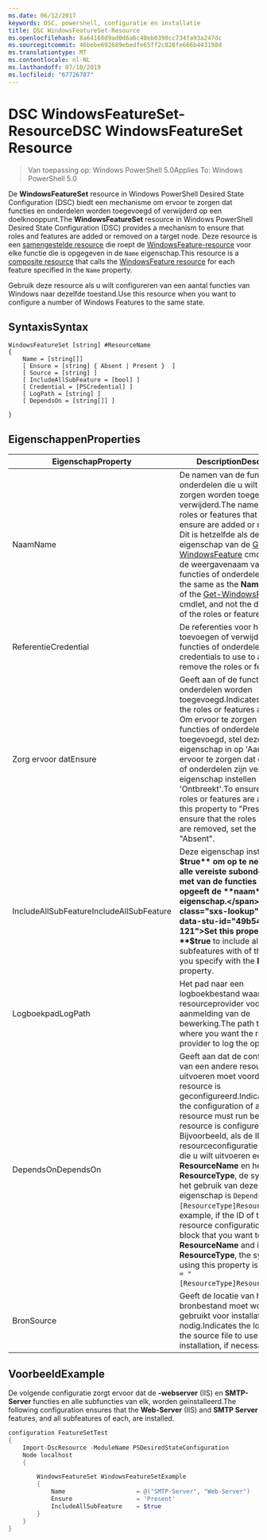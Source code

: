 ```yaml
---
ms.date: 06/12/2017
keywords: DSC, powershell, configuratie en installatie
title: DSC WindowsFeatureSet-Resource
ms.openlocfilehash: 8a64168d9ad0d6a6c40eb0398cc734fa93a247dc
ms.sourcegitcommit: 46bebe692689ebedfe65ff2c828fe666b443198d
ms.translationtype: MT
ms.contentlocale: nl-NL
ms.lasthandoff: 07/10/2019
ms.locfileid: "67726787"
---
```

# <a name="dsc-windowsfeatureset-resource"></a><span data-ttu-id="49b54-103">DSC WindowsFeatureSet-Resource</span><span class="sxs-lookup"><span data-stu-id="49b54-103">DSC WindowsFeatureSet Resource</span></span>

> <span data-ttu-id="49b54-104">Van toepassing op: Windows PowerShell 5.0</span><span class="sxs-lookup"><span data-stu-id="49b54-104">Applies To: Windows PowerShell 5.0</span></span>

<span data-ttu-id="49b54-105">De **WindowsFeatureSet** resource in Windows PowerShell Desired State Configuration (DSC) biedt een mechanisme om ervoor te zorgen dat functies en onderdelen worden toegevoegd of verwijderd op een doelknooppunt.</span><span class="sxs-lookup"><span data-stu-id="49b54-105">The **WindowsFeatureSet** resource in Windows PowerShell Desired State Configuration (DSC) provides a mechanism to ensure that roles and features are added or removed on a target node.</span></span>
<span data-ttu-id="49b54-106">Deze resource is een [samengestelde resource](../../../resources/authoringResourceComposite.md) die roept de [WindowsFeature-resource](windowsfeatureResource.md) voor elke functie die is opgegeven in de `Name` eigenschap.</span><span class="sxs-lookup"><span data-stu-id="49b54-106">This resource is a [composite resource](../../../resources/authoringResourceComposite.md) that calls the [WindowsFeature resource](windowsfeatureResource.md) for each feature specified in the `Name` property.</span></span>

<span data-ttu-id="49b54-107">Gebruik deze resource als u wilt configureren van een aantal functies van Windows naar dezelfde toestand.</span><span class="sxs-lookup"><span data-stu-id="49b54-107">Use this resource when you want to configure a number of Windows Features to the same state.</span></span>

## <a name="syntax"></a><span data-ttu-id="49b54-108">Syntaxis</span><span class="sxs-lookup"><span data-stu-id="49b54-108">Syntax</span></span>

```
WindowsFeatureSet [string] #ResourceName
{
    Name = [string[]]
    [ Ensure = [string] { Absent | Present }  ]
    [ Source = [string] ]
    [ IncludeAllSubFeature = [bool] ]
    [ Credential = [PSCredential] ]
    [ LogPath = [string] ]
    [ DependsOn = [string[]] ]

}
```

## <a name="properties"></a><span data-ttu-id="49b54-109">Eigenschappen</span><span class="sxs-lookup"><span data-stu-id="49b54-109">Properties</span></span>

|  <span data-ttu-id="49b54-110">Eigenschap</span><span class="sxs-lookup"><span data-stu-id="49b54-110">Property</span></span>  |  <span data-ttu-id="49b54-111">Description</span><span class="sxs-lookup"><span data-stu-id="49b54-111">Description</span></span>   |
|---|---|
| <span data-ttu-id="49b54-112">Naam</span><span class="sxs-lookup"><span data-stu-id="49b54-112">Name</span></span>| <span data-ttu-id="49b54-113">De namen van de functies of onderdelen die u wilt ervoor zorgen worden toegevoegd of verwijderd.</span><span class="sxs-lookup"><span data-stu-id="49b54-113">The names of the roles or features that you want to ensure are added or removed.</span></span> <span data-ttu-id="49b54-114">Dit is hetzelfde als de **naam** eigenschap van de [Get-WindowsFeature](/powershell/module/servermanager/get-windowsfeature?view=winserver2012r2-ps) cmdlet, en niet de weergavenaam van de functies of onderdelen.</span><span class="sxs-lookup"><span data-stu-id="49b54-114">This is the same as the **Name** property of the [Get-WindowsFeature](/powershell/module/servermanager/get-windowsfeature?view=winserver2012r2-ps) cmdlet, and not the display name of the roles or features.</span></span>|
| <span data-ttu-id="49b54-115">Referentie</span><span class="sxs-lookup"><span data-stu-id="49b54-115">Credential</span></span>| <span data-ttu-id="49b54-116">De referenties voor het toevoegen of verwijderen van de functies of onderdelen.</span><span class="sxs-lookup"><span data-stu-id="49b54-116">The credentials to use to add or remove the roles or features.</span></span>|
| <span data-ttu-id="49b54-117">Zorg ervoor dat</span><span class="sxs-lookup"><span data-stu-id="49b54-117">Ensure</span></span>| <span data-ttu-id="49b54-118">Geeft aan of de functies of onderdelen worden toegevoegd.</span><span class="sxs-lookup"><span data-stu-id="49b54-118">Indicates whether the roles or features are added.</span></span> <span data-ttu-id="49b54-119">Om ervoor te zorgen dat de functies of onderdelen zijn toegevoegd, stel deze eigenschap in op 'Aanwezig' om ervoor te zorgen dat de functies of onderdelen zijn verwijderd, de eigenschap instellen op 'Ontbreekt'.</span><span class="sxs-lookup"><span data-stu-id="49b54-119">To ensure that the roles or features are added, set this property to "Present" To ensure that the roles or features are removed, set the property to "Absent".</span></span>|
| <span data-ttu-id="49b54-120">IncludeAllSubFeature</span><span class="sxs-lookup"><span data-stu-id="49b54-120">IncludeAllSubFeature</span></span>| <span data-ttu-id="49b54-121">Deze eigenschap instellen op **$true** om op te nemen van alle vereiste subonderdelen met van de functies die u met opgeeft de **naam** eigenschap.</span><span class="sxs-lookup"><span data-stu-id="49b54-121">Set this property to **$true** to include all required subfeatures with of the features you specify with the **Name** property.</span></span>|
| <span data-ttu-id="49b54-122">Logboekpad</span><span class="sxs-lookup"><span data-stu-id="49b54-122">LogPath</span></span>| <span data-ttu-id="49b54-123">Het pad naar een logboekbestand waar u de resourceprovider voor aanmelding van de bewerking.</span><span class="sxs-lookup"><span data-stu-id="49b54-123">The path to a log file where you want the resource provider to log the operation.</span></span>|
| <span data-ttu-id="49b54-124">DependsOn</span><span class="sxs-lookup"><span data-stu-id="49b54-124">DependsOn</span></span>| <span data-ttu-id="49b54-125">Geeft aan dat de configuratie van een andere resource uitvoeren moet voordat deze resource is geconfigureerd.</span><span class="sxs-lookup"><span data-stu-id="49b54-125">Indicates that the configuration of another resource must run before this resource is configured.</span></span> <span data-ttu-id="49b54-126">Bijvoorbeeld, als de ID van de resourceconfiguratie scriptblok die u wilt uitvoeren eerst is __ResourceName__ en het type __ResourceType__, de syntaxis voor het gebruik van deze eigenschap is `DependsOn = "[ResourceType]ResourceName"`.</span><span class="sxs-lookup"><span data-stu-id="49b54-126">For example, if the ID of the resource configuration script block that you want to run first is __ResourceName__ and its type is __ResourceType__, the syntax for using this property is `DependsOn = "[ResourceType]ResourceName"`.</span></span>|
| <span data-ttu-id="49b54-127">Bron</span><span class="sxs-lookup"><span data-stu-id="49b54-127">Source</span></span>| <span data-ttu-id="49b54-128">Geeft de locatie van het bronbestand moet worden gebruikt voor installatie, indien nodig.</span><span class="sxs-lookup"><span data-stu-id="49b54-128">Indicates the location of the source file to use for installation, if necessary.</span></span>|

## <a name="example"></a><span data-ttu-id="49b54-129">Voorbeeld</span><span class="sxs-lookup"><span data-stu-id="49b54-129">Example</span></span>

<span data-ttu-id="49b54-130">De volgende configuratie zorgt ervoor dat de **-webserver** (IIS) en **SMTP-Server** functies en alle subfuncties van elk, worden geïnstalleerd.</span><span class="sxs-lookup"><span data-stu-id="49b54-130">The following configuration ensures that the **Web-Server** (IIS) and **SMTP Server** features, and all subfeatures of each, are installed.</span></span>

```powershell
configuration FeatureSetTest
{
    Import-DscResource -ModuleName PSDesiredStateConfiguration
    Node localhost
    {

        WindowsFeatureSet WindowsFeatureSetExample
        {
            Name                    = @("SMTP-Server", "Web-Server")
            Ensure                  = 'Present'
            IncludeAllSubFeature    = $true
        }
    }
}
```
